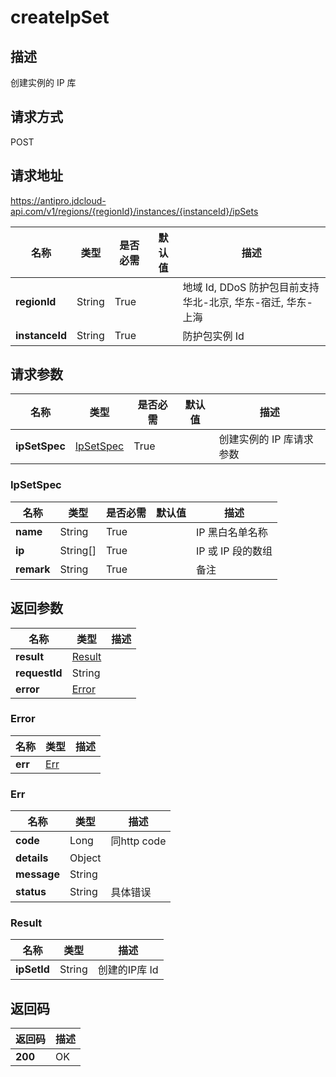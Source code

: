 # createIpSet


## 描述
创建实例的 IP 库

## 请求方式
POST

## 请求地址
https://antipro.jdcloud-api.com/v1/regions/{regionId}/instances/{instanceId}/ipSets

|名称|类型|是否必需|默认值|描述|
|---|---|---|---|---|
|**regionId**|String|True| |地域 Id, DDoS 防护包目前支持华北-北京, 华东-宿迁, 华东-上海|
|**instanceId**|String|True| |防护包实例 Id|

## 请求参数
|名称|类型|是否必需|默认值|描述|
|---|---|---|---|---|
|**ipSetSpec**|[IpSetSpec](createipset#ipsetspec)|True| |创建实例的 IP 库请求参数|

### <div id="ipsetspec">IpSetSpec</div>
|名称|类型|是否必需|默认值|描述|
|---|---|---|---|---|
|**name**|String|True| |IP 黑白名单名称|
|**ip**|String[]|True| |IP 或 IP 段的数组|
|**remark**|String|True| |备注|

## 返回参数
|名称|类型|描述|
|---|---|---|
|**result**|[Result](createipset#result)| |
|**requestId**|String| |
|**error**|[Error](createipset#error)| |

### <div id="error">Error</div>
|名称|类型|描述|
|---|---|---|
|**err**|[Err](createipset#err)| |
### <div id="err">Err</div>
|名称|类型|描述|
|---|---|---|
|**code**|Long|同http code|
|**details**|Object| |
|**message**|String| |
|**status**|String|具体错误|
### <div id="result">Result</div>
|名称|类型|描述|
|---|---|---|
|**ipSetId**|String|创建的IP库 Id|

## 返回码
|返回码|描述|
|---|---|
|**200**|OK|
